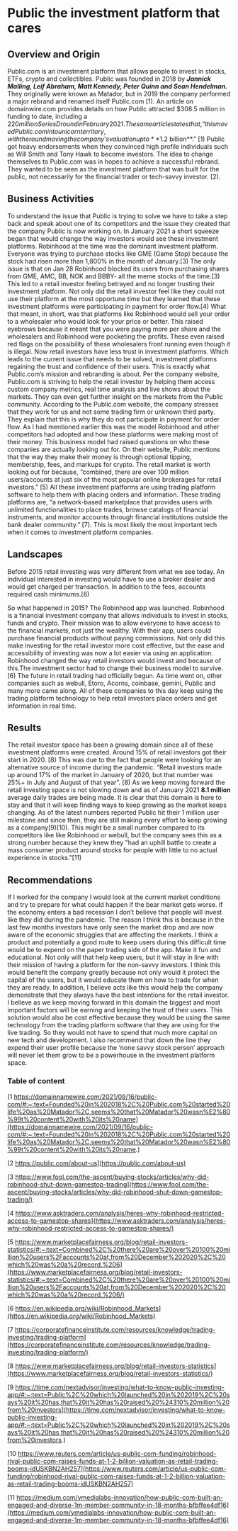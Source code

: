 # Public the investment platform that cares

## Overview and Origin

Public.com is an investment platform that allows people to invest in stocks, ETFs, crypto and collectibles. Public was founded in 2018 by ***Jannick Malling, Leif Abraham, Matt Kennedy, Peter Quinn and Sean Hendelman.*** They originally were known as Matador, but in 2019 the company performed a major rebrand and renamed itself Public.com [1). An article on domainwire.com provides details on how Public attracted $308.5 million in funding to date, including a $220 million Series D round in February 2021. The same article states that, “this moved Public.com into unicorn territory, with the round moving the company’s valuation up to **$1.2 billion**.” [1) Public got heavy endorsements when they convinced high profile individuals such as Will Smith and Tony Hawk to become investors. The idea to change themselves to Public.com was in hopes to achieve a successful rebrand. They wanted to be seen as the investment platform that was built for the public, not necessarily for the financial trader or tech-savvy investor. [2). 

## Business Activities

To understand the issue that Public is trying to solve we have to take a step back and speak about one of its competitors and the issue they created that the company Public is now working on.
In January 2021 a short squeeze began that would change the way investors would see these investment platforms. Robinhood at the time was the dominant investment platform. Everyone was trying to purchase stocks like GME (Game Stop) because the stock had risen more than 1,800% in the month of January.[3) The only issue is that on Jan 28 Robinhood blocked its users from purchasing shares from GME, AMC, BB, NOK and BBBY- all the meme stocks of the time.[3) This led to a retail investor feeling betrayed and no longer trusting their investment platform. Not only did the retail investor feel like they could not use their platform at the most opportune time but they learned that these investment platforms were participating in payment for order flow.[4) What that meant, in short, was that platforms like Robinhood would sell your order to a wholesaler who would look for your price or better. This raised eyebrows because it meant that you were paying more per share and the wholesalers and Robinhood were pocketing the profits. These even raised red flags on the possibility of these wholesalers front running even though it is illegal.
Now retail investors have less trust in investment platforms. Which leads to the current issue that needs to be solved, investment platforms regaining the trust and confidence of their users. This is exactly what Public.com’s mission and rebranding is about. Per the company website, Public.com is striving to help the retail investor by helping them access custom company metrics, real time analysis and live shows about the markets. They can even get further insight on the markets from the Public community. According to the Public.com website, the company stresses that they work for us and not some trading firm or unknown third party. They explain that this is why they do not participate in payment for order flow. 
As I had mentioned earlier this was the model Robinhood and other competitors had adopted and how these platforms were making most of their money. This business model had raised questions on who these companies are actually looking out for. On their website, Public mentions that the way they make their money is through optional tipping, membership, fees, and markups for crypto. The retail market is worth looking out for because, “combined, there are over 100 million users/accounts at just six of the most popular online brokerages for retail investors.” [5) 
All these investment platforms are using trading platform software to help them with placing orders and information. These trading platforms are, “a network-based marketplace that provides users with unlimited functionalities to place trades, browse catalogs of financial instruments, and monitor accounts through financial institutions outside the bank dealer community.” [7). This is most likely the most important tech when it comes to investment platform companies.

## Landscapes

Before 2015 retail investing was very different from what we see today. An individual interested in investing would have to use a broker dealer and would get charged per transaction. In addition to the fees, accounts required cash minimums.[6)

So what happened in 2015? The Robinhood app was launched. Robinhood is a financial investment company that allows individuals to invest in stocks, funds and crypto. Their mission was to allow everyone to have access to the financial markets, not just the wealthy. With their app, users could purchase financial products without paying commissions. Not only did this make investing for the retail investor more cost effective, but the ease and accessibility of investing was now a lot easier via using an application. Robinhood changed the way retail investors would invest and because of this.The investment sector had to change their business model to survive.[6) The future in retail trading had officially begun. As time went on, other companies such as webull, Etoro, Acorns, coinbase, gemini, Public and many more came along. All of these companies to this day keep using the trading platform technology to help retail investors place orders and get information in real time.

## Results

The retail investor space has been a growing domain since all of these investment platforms were created. Around 15% of retail investors got their start in 2020. [8) This was due to the fact that people were looking for an alternative source of income during the pandemic. “Retail investors made up around 17% of the market in January of 2020, but that number was 25%+ in July and August of that year”. [8) As we keep moving forward the retail investing space is not slowing down and as of January 2021 **8.1 million** average daily trades are being made. It is clear that this domain is here to stay and that it will keep finding ways to keep growing as the market keeps changing. As of the latest numbers reported Public hit their 1 million user milestone and since then, they are still making every effort to keep growing as a company[9)[10). This might be a small number compared to its competitors like like Robinhood or webull, but the company sees this as a strong number because they knew they "had an uphill battle to create a mass consumer product around stocks for people with little to no actual experience in stocks."[11) 

## Recommendations
 
If I worked for the company I would look at the current market conditions and try to prepare for what could happen if the bear market gets worse. If the economy enters a bad recession I don’t believe that people will invest like they did during the pandemic. The reason I think this is because in the last few months investors have only seen the market drop and are now aware of the economic struggles that are affecting the markets. 
I think a product and potentially a good route to keep users during this difficult time would be to expend on the paper trading side of the app. Make it fun and educational. Not only will that help keep users, but it will stay in line with their mission of having a platform for the non-savvy investors. 
I think this would benefit the company greatly because not only would it protect the capital of the users, but it would educate them on how to trade for when they are ready. In addition, I believe acts like this would help the company demonstrate that they always have the best intentions for the retail investor. I believe as we keep moving forward in this domain the biggest and most important factors will be earning and keeping the trust of their users.
This solution would also be cost effective because they would be using the same technology from the trading platform software that they are using for the live trading. So they would not have to spend that much more capital on new tech and development. I also recommend that down the line they expend their user profile because the ‘none savvy stock person’ approach will never let them grow to be a powerhouse in the investment platform space.



### Table of content
[1 https://domainnamewire.com/2021/09/16/public-com/#:~:text=Founded%20in%202018%2C%20Public.com%20started%20life%20as%20Matador%2C,seems%20that%20Matador%20wasn%E2%80%99t%20content%20with%20its%20name](https://domainnamewire.com/2021/09/16/public-com/#:~:text=Founded%20in%202018%2C%20Public.com%20started%20life%20as%20Matador%2C,seems%20that%20Matador%20wasn%E2%80%99t%20content%20with%20its%20name.)

[2 https://public.com/about-us](https://public.com/about-us)

[3 https://www.fool.com/the-ascent/buying-stocks/articles/why-did-robinhood-shut-down-gamestop-trading](https://www.fool.com/the-ascent/buying-stocks/articles/why-did-robinhood-shut-down-gamestop-trading/)

[4 https://www.asktraders.com/analysis/heres-why-robinhood-restricted-access-to-gamestop-shares](https://www.asktraders.com/analysis/heres-why-robinhood-restricted-access-to-gamestop-shares/)

[5 https://www.marketplacefairness.org/blog/retail-investors-statistics/#:~:text=Combined%2C%20there%20are%20over%20100%20million%20users%2Faccounts%20at,from%20December%202020%2C%20which%20was%20a%20record.%206](https://www.marketplacefairness.org/blog/retail-investors-statistics/#:~:text=Combined%2C%20there%20are%20over%20100%20million%20users%2Faccounts%20at,from%20December%202020%2C%20which%20was%20a%20record.%206/)

[6 https://en.wikipedia.org/wiki/Robinhood_Markets](https://en.wikipedia.org/wiki/Robinhood_Markets)

[7 https://corporatefinanceinstitute.com/resources/knowledge/trading-investing/trading-platform](https://corporatefinanceinstitute.com/resources/knowledge/trading-investing/trading-platform/)

[8 https://www.marketplacefairness.org/blog/retail-investors-statistics](https://www.marketplacefairness.org/blog/retail-investors-statistics/)

[9 https://time.com/nextadvisor/investing/what-to-know-public-investing-app/#:~:text=Public%2C%20which%20launched%20in%202019%2C%20says%20it%20has,that%20it%20has%20raised%20%24310%20million%20from%20investors](https://time.com/nextadvisor/investing/what-to-know-public-investing-app/#:~:text=Public%2C%20which%20launched%20in%202019%2C%20says%20it%20has,that%20it%20has%20raised%20%24310%20million%20from%20investors.)

[10 https://www.reuters.com/article/us-public-com-funding/robinhood-rival-public-com-raises-funds-at-1-2-billion-valuation-as-retail-trading-booms-idUSKBN2AH257](https://www.reuters.com/article/us-public-com-funding/robinhood-rival-public-com-raises-funds-at-1-2-billion-valuation-as-retail-trading-booms-idUSKBN2AH257)

[11 https://medium.com/ymedialabs-innovation/how-public-com-built-an-engaged-and-diverse-1m-member-community-in-18-months-bfbffee4df16](https://medium.com/ymedialabs-innovation/how-public-com-built-an-engaged-and-diverse-1m-member-community-in-18-months-bfbffee4df16)